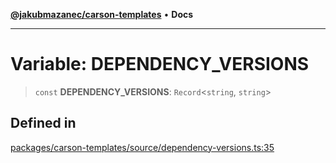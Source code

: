 [**@jakubmazanec/carson-templates**](../README.md) • **Docs**

---

# Variable: DEPENDENCY_VERSIONS

> `const` **DEPENDENCY_VERSIONS**: `Record`\<`string`, `string`\>

## Defined in

[packages/carson-templates/source/dependency-versions.ts:35](https://github.com/jakubmazanec/tools/blob/2afd81e4680434017b6f838733fd5ccd928cec42/packages/carson-templates/source/dependency-versions.ts#L35)
